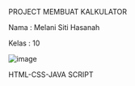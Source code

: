PROJECT MEMBUAT KALKULATOR

Nama  : Melani Siti Hasanah

Kelas : 10

![image](https://user-images.githubusercontent.com/72775473/142985093-f8841763-2eb5-4691-8aa0-6c9a157a63cf.png)

HTML-CSS-JAVA SCRIPT
